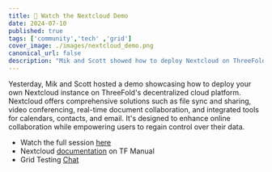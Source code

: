 ```yaml
---
title: 👀 Watch the Nextcloud Demo
date: 2024-07-10
published: true
tags: ['community','tech' ,'grid']
cover_image: ./images/nextcloud_demo.png
canonical_url: false
description: "Mik and Scott showed how to deploy Nextcloud on ThreeFold, featuring file sync, data control, and more."
---
```


Yesterday, Mik and Scott hosted a demo showcasing how to deploy your own Nextcloud instance on ThreeFold's decentralized cloud platform. Nextcloud offers comprehensive solutions such as file sync and sharing, video conferencing, real-time document collaboration, and integrated tools for calendars, contacts, and email. It's designed to enhance online collaboration while empowering users to regain control over their data.

- Watch the full session [here](https://youtu.be/ZhoY0yLIm3w)
- Nextcloud [documentation](https://manual.grid.tf/documentation/dashboard/solutions/nextcloud.html) on TF Manual
- Grid Testing [Chat](https://t.me/threefoldtesting)